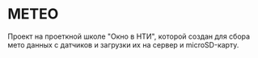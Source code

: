 # METEO
Проект на проеткной школе "Окно в НТИ", которой создан для сбора мето данных с датчиков и загрузки их на сервер и microSD-карту.

